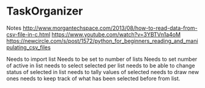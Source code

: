 # TaskOrganizer

Notes
http://www.morgantechspace.com/2013/08/how-to-read-data-from-csv-file-in-c.html
https://www.youtube.com/watch?v=3YBTVn1a4oM
https://newcircle.com/s/post/1572/python_for_beginners_reading_and_manipulating_csv_files
 
Needs to import list
Needs to be set to number of lists
Needs to set number of active in list
needs to select selected per list
needs to be able to change status of selected in list
needs to tally values of selected
needs to draw new ones
needs to keep track of what has been selected before from list.
